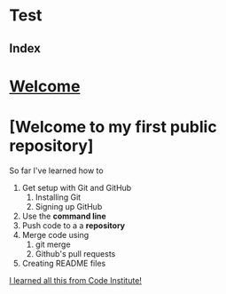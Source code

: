 # Test

## Index
# [Welcome](#welcome-to-my-first-public-repository)


# [Welcome to my first public repository]

So far I've learned how to
1. Get setup with Git and GitHub
	1. Installing Git
	1. Signing up GitHub
1. Use the **command line**
1. Push code to a a **repository**
1. Merge code using 
	1. git merge
	1. Github's pull requests
1. Creating README files

[I learned all this from Code Institute!](http://codeinstitute.net)
